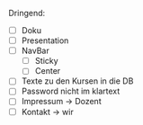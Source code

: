 Dringend:
- [ ] Doku
- [ ] Presentation
- [ ] NavBar
  - [ ] Sticky
  - [ ] Center
- [ ] Texte zu den Kursen in die DB
- [ ] Password nicht im klartext
- [ ] Impressum -> Dozent
- [ ] Kontakt -> wir
